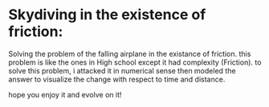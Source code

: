 # Skydiving in the existence of friction:
Solving the problem of the falling airplane in the existance of friction. this problem is like the ones in High school except it had complexity (Friction).
to solve this problem, i attacked it in numerical sense then modeled the answer to visualize the change with respect to time and distance.

hope you enjoy it and evolve on it!
